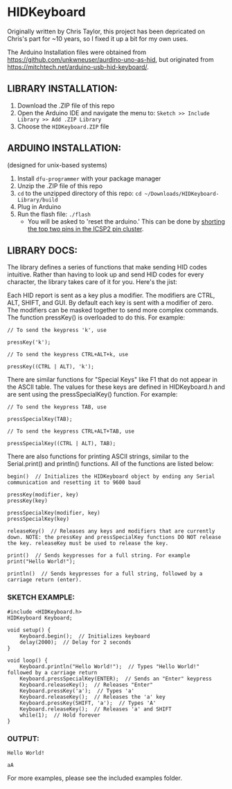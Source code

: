 # HIDKeyboard

Originally written by Chris Taylor, this project has been depricated on Chris's part for ~10 years, so I fixed it up a bit for my own uses.

The Arduino Installation files were obtained from https://github.com/unkwneuser/aurdino-uno-as-hid, but originated from https://mitchtech.net/arduino-usb-hid-keyboard/.

## LIBRARY INSTALLATION:

1. Download the .ZIP file of this repo
2. Open the Arduino IDE and navigate the menu to:
    `Sketch >> Include Library >> Add .ZIP Library`
3. Choose the `HIDKeyboard.ZIP` file
    
## ARDUINO INSTALLATION:
(designed for unix-based systems)

1.  Install `dfu-programmer` with your package manager
2.  Unzip the .ZIP file of this repo
3.  `cd` to the unzipped directory of this repo: 
    `cd ~/Downloads/HIDKeyboard-Library/build`
5.  Plug in Arduino
6.  Run the flash file:
    `./flash`
    - You will be asked to 'reset the arduino.' This can be done by [shorting the top two pins in the ICSP2 pin cluster](https://user-images.githubusercontent.com/78560204/170391534-72d23c35-3f7f-4784-8d81-31873ce41b71.png).

## LIBRARY DOCS:

The library defines a series of functions that make sending HID codes intuitive. Rather than having to look up and send HID codes for every character, the library takes care of it for you. Here's the jist:

Each HID report is sent as a key plus a modifier. The modifiers are CTRL, ALT, SHIFT, and GUI. By default each key is sent with a modifier of zero. The modifiers can be masked together to send more complex commands. The function pressKey() is overloaded to do this. For example:

```
// To send the keypress 'k', use
		
pressKey('k');
	
// To send the keypress CTRL+ALT+k, use

pressKey((CTRL | ALT), 'k');
```

There are similar functions for "Special Keys" like F1 that do not appear in the ASCII table. The values for these keys are defined in HIDKeyboard.h and are sent using the pressSpecialKey() function. For example:
```
// To send the keypress TAB, use
		
pressSpecialKey(TAB);
	
// To send the keypress CTRL+ALT+TAB, use

pressSpecialKey((CTRL | ALT), TAB);
```

There are also functions for printing ASCII strings, similar to the Serial.print() and println() functions. All of the functions are listed below:
```
begin()  // Initializes the HIDKeyboard object by ending any Serial communication and resetting it to 9600 baud

pressKey(modifier, key)
pressKey(key)

pressSpecialKey(modifier, key)
pressSpecialKey(key)

releaseKey()  // Releases any keys and modifiers that are currently down. NOTE: the pressKey and pressSpecialKey functions DO NOT release the key. releaseKey must be used to release the key. 

print()  // Sends keypresses for a full string. For example print("Hello World!");

println()  // Sends keypresses for a full string, followed by a carriage return (enter). 
```

### SKETCH EXAMPLE:
```
#include <HIDKeyboard.h>
HIDKeyboard Keyboard; 

void setup() {
    Keyboard.begin();  // Initializes keyboard
    delay(2000);  // Delay for 2 seconds
}	

void loop() {
    Keyboard.println("Hello World!");  // Types "Hello World!" followed by a carriage return
    Keyboard.pressSpecialKey(ENTER);  // Sends an "Enter" keypress
    Keyboard.releaseKey();  // Releases "Enter"
    Keyboard.pressKey('a');  // Types 'a'
    Keyboard.releaseKey();  // Releases the 'a' key
    Keyboard.pressKey(SHIFT, 'a');  // Types 'A'
    Keyboard.releaseKey();  // Releases 'a' and SHIFT
    while(1);  // Hold forever
}
```

### OUTPUT:
```
Hello World!

aA
```

For more examples, please see the included examples folder. 

